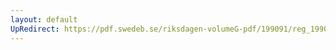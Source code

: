 ```yaml
---
layout: default
UpRedirect: https://pdf.swedeb.se/riksdagen-volumeG-pdf/199091/reg_199091/reg_199091_0456.pdf
---
```

